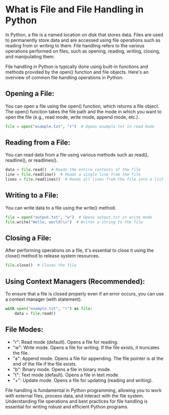 # What is File and File Handling in Python

In Python, a file is a named location on disk that stores data. Files are used to permanently store data and are accessed using file operations such as reading from or writing to them. File handling refers to the various operations performed on files, such as opening, reading, writing, closing, and manipulating them.

File handling in Python is typically done using built-in functions and methods provided by the open() function and file objects. Here's an overview of common file handling operations in Python:

## Opening a File: 
You can open a file using the open() function, which returns a file object. The open() function takes the file path and the mode in which you want to open the file (e.g., read mode, write mode, append mode, etc.).

```python
file = open("example.txt", "r")  # Opens example.txt in read mode
```

## Reading from a File: 
You can read data from a file using various methods such as read(), readline(), or readlines().

```python
data = file.read()  # Reads the entire contents of the file
line = file.readline()  # Reads a single line from the file
lines = file.readlines()  # Reads all lines from the file into a list
```

## Writing to a File: 
You can write data to a file using the write() method.

```python
file = open("output.txt", "w")  # Opens output.txt in write mode
file.write("Hello, world!\n")  # Writes a string to the file
```

## Closing a File: 
After performing operations on a file, it's essential to close it using the close() method to release system resources.

```python
file.close()  # Closes the file
```

## Using Context Managers (Recommended): 
To ensure that a file is closed properly even if an error occurs, you can use a context manager (with statement).

```python
with open("example.txt", "r") as file:
    data = file.read()
```

## File Modes:
- "r": Read mode (default). Opens a file for reading.
- "w": Write mode. Opens a file for writing. If the file exists, it truncates the file.
- "a": Append mode. Opens a file for appending. The file pointer is at the end of the file if the file exists.
- "b": Binary mode. Opens a file in binary mode.
- "t": Text mode (default). Opens a file in text mode.
- "+": Update mode. Opens a file for updating (reading and writing).

File handling is fundamental in Python programming, allowing you to work with external files, process data, and interact with the file system. Understanding file operations and best practices for file handling is essential for writing robust and efficient Python programs.






